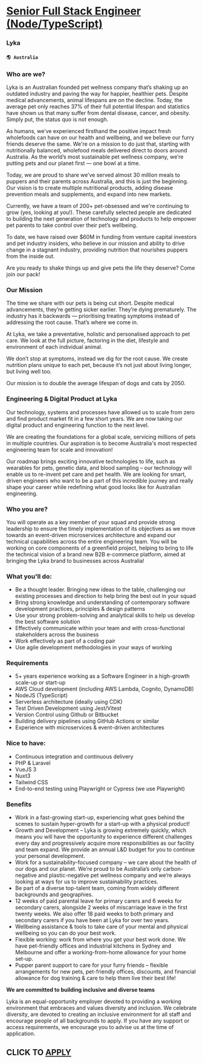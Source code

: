 # [Senior Full Stack Engineer (Node/TypeScript)](https://www.remotewlb.com/apply/senior-full-stack-engineer-node-typescript-61457)  
### Lyka  
#### `🌎 Australia`  

### Who are we?

Lyka is an Australian founded pet wellness company that’s shaking up an outdated industry and paving the way for happier, healthier pets. Despite medical advancements, animal lifespans are on the decline. Today, the average pet only reaches 37% of their full potential lifespan and statistics have shown us that many suffer from dental disease, cancer, and obesity. Simply put, the status quo is not enough.

As humans, we’ve experienced firsthand the positive impact fresh wholefoods can have on our health and wellbeing, and we believe our furry friends deserve the same. We're on a mission to do just that, starting with nutritionally balanced, wholefood meals delivered direct to doors around Australia. As the world’s most sustainable pet wellness company, we’re putting pets and our planet first — one bowl at a time.

Today, we are proud to share we’ve served almost 30 million meals to puppers and their parents across Australia, and this is just the beginning. Our vision is to create multiple nutritional products, adding disease prevention meals and supplements, and expand into new markets.

Currently, we have a team of 200+ pet-obsessed and we're continuing to grow (yes, looking at you!). These carefully selected people are dedicated to building the next generation of technology and products to help empower pet parents to take control over their pet’s wellbeing.

To date, we have raised over $60M in funding from venture capital investors and pet industry insiders, who believe in our mission and ability to drive change in a stagnant industry, providing nutrition that nourishes puppers from the inside out.

Are you ready to shake things up and give pets the life they deserve? Come join our pack!

### Our Mission

The time we share with our pets is being cut short. Despite medical advancements, they’re getting sicker earlier. They’re dying prematurely. The industry has it backwards — prioritising treating symptoms instead of addressing the root cause. That’s where we come in.

At Lyka, we take a preventative, holistic and personalised approach to pet care. We look at the full picture, factoring in the diet, lifestyle and environment of each individual animal.

We don’t stop at symptoms, instead we dig for the root cause. We create nutrition plans unique to each pet, because it’s not just about living longer, but living well too.

Our mission is to double the average lifespan of dogs and cats by 2050.

### Engineering & Digital Product at Lyka

Our technology, systems and processes have allowed us to scale from zero and find product market fit in a few short years. We are now taking our digital product and engineering function to the next level.

We are creating the foundations for a global scale, servicing millions of pets in multiple countries. Our aspiration is to become Australia's most respected engineering team for scale and innovation!

Our roadmap brings exciting innovative technologies to life, such as wearables for pets, genetic data, and blood sampling – our technology will enable us to re-invent pet care and pet health. We are looking for smart, driven engineers who want to be a part of this incredible journey and really shape your career while redefining what good looks like for Australian engineering.

### Who you are?

You will operate as a key member of your squad and provide strong leadership to ensure the timely implementation of its objectives as we move towards an event-driven microservices architecture and expand our technical capabilities across the entire engineering team. You will be working on core components of a greenfield project, helping to bring to life the technical vision of a brand new B2B e-commerce platform, aimed at bringing the Lyka brand to businesses across Australia!

### What you'll do:

  * Be a thought leader. Bringing new ideas to the table, challenging our existing processes and direction to help bring the best out in your squad
  * Bring strong knowledge and understanding of contemporary software development practices, principles & design patterns
  * Use your strong problem-solving and analytical skills to help us develop the best software solution 
  * Effectively communicate within your team and with cross-functional stakeholders across the business
  * Work effectively as part of a coding pair 
  * Use agile development methodologies in your ways of working

### Requirements

  * 5+ years experience working as a Software Engineer in a high-growth scale-up or start-up
  * AWS Cloud development (including AWS Lambda, Cognito, DynamoDB)
  * NodeJS (TypeScript)
  * Serverless architecture (ideally using CDK)
  * Test Driven Development using Jest/Vitest
  * Version Control using Github or Bitbucket
  * Building delivery pipelines using GitHub Actions or similar
  * Experience with microservices & event-driven architectures  

### Nice to have:

  * Continuous integration and continuous delivery
  * PHP & Laravel
  * VueJS 3
  * Nuxt3
  * Tailwind CSS
  * End-to-end testing using Playwright or Cypress (we use Playwright)

### Benefits

  * Work in a fast-growing start-up, experiencing what goes behind the scenes to sustain hyper-growth for a start-up with a physical product!
  * Growth and Development – Lyka is growing extremely quickly, which means you will have the opportunity to experience different challenges every day and progressively acquire more responsibilities as our facility and team expand. We provide an annual L&D budget for you to continue your personal development.
  * Work for a sustainability-focused company – we care about the health of our dogs and our planet. We’re proud to be Australia’s only carbon-negative and plastic-negative pet wellness company and we’re always looking at ways for us to improve sustainability practices.
  * Be part of a diverse top-talent team, coming from widely different backgrounds and geographies.
  * 12 weeks of paid parental leave for primary carers and 6 weeks for secondary carers, alongside 2 weeks of miscarriage leave in the first twenty weeks. We also offer 18 paid weeks to both primary and secondary carers if you have been at Lyka for over two years.
  * Wellbeing assistance & tools to take care of your mental and physical wellbeing so you can do your best work.
  * Flexible working: work from where you get your best work done. We have pet-friendly offices and industrial kitchens in Sydney and Melbourne and offer a working-from-home allowance for your home set-up.
  * Pupper parent support to care for your furry friends – flexible arrangements for new pets, pet-friendly offices, discounts, and financial allowance for dog training & care to help them live their best life!

**We are committed to building inclusive and diverse teams**

Lyka is an equal-opportunity employer devoted to providing a working environment that embraces and values diversity and inclusion. We celebrate diversity, are devoted to creating an inclusive environment for all staff and encourage people of all backgrounds to apply. If you have any support or access requirements, we encourage you to advise us at the time of application.

  
## CLICK TO [APPLY](https://www.remotewlb.com/apply/senior-full-stack-engineer-node-typescript-61457)

